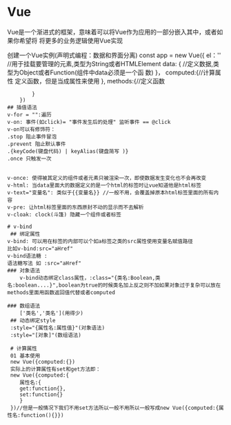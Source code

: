 # Vue

Vue是一个渐进式的框架，意味着可以将Vue作为应用的一部分嵌入其中，或者如果你希望将
将更多的业务逻辑使用Vue实现

创建一个Vue实例(声明式编程：数据和界面分离)
				const app = new Vue({
				el：''  //用于挂载要管理的元素,类型为String或者HTMLElement
				data: { //定义数据,类型为Object或者Function(组件中data必须是一个函					数)
			}，
			computed:{//计算属性
			定义函数，但是当成属性来使用
			},
			methods:{//定义函数
				
			}
		})
	## 插值语法
	v-for = "":遍历
	v-on: 事件(如click)= "事件发生后的处理" 监听事件 == @click
	v-on可以有修饰符：
	.stop 阻止事件冒泡
	.prevent 阻止默认事件
	.{keyCode(键盘代码) | keyAlias(键盘简写 )}
	.once 只触发一次
	
	
	v-once: 使得被其定义的组件或者元素只被渲染一次，即使数据发生变化也不会再改变
	v-html: 当data里面大的数据定义的是一个html的标签时让vue知道他是html标签
	v-text="变量名": 类似于{{变量名}} //一般不用，会覆盖掉原本html标签里面的所有内					容
	v-pre: 让html标签里面的东西原封不动的显示而不去解析
	v-cloak: clock(斗篷) 隐藏一个组件或者标签
	
	# v-bind
	 ## 绑定属性
	v-bind: 可以用在标签的内部可以个如a标签之类的src属性使用变量名赋值路径
	比如v-bind:src="aHref"
	v-bind语法糖 :
	语法糖写法 如 :src="aHref"
	### 对象语法
		v-bind动态绑定class属性，:class="{类名:Boolean,类					  		  名:boolean....}",boolean为true的时候类名加上反之则不加如果对象过于复杂可以放在methods里面用函数返回值代替或者computed  
		
	### 数组语法
		['类名','类名'](用得少)
	 ## 动态绑定style
	 :style="{属性名:属性值}"(对象语法)
	 :style="[对象]"(数组语法)
	 
	 # 计算属性
	 01 基本使用
	 new Vue({computed:{})
	 实际上的计算属性有set和get方法即：
	 new Vue({computed:{
	 	属性名:{
	 	get:function{},
	 	set:function{}
	 	}
	 })//但是一般情况下我们不用set方法所以一般不用所以一般写成new Vue({computed:{属性名:function(){}})


​	 

​	